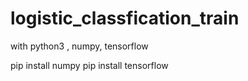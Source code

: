 # logistic_classfication_train


with python3 , numpy, tensorflow 

pip install numpy
pip install tensorflow

